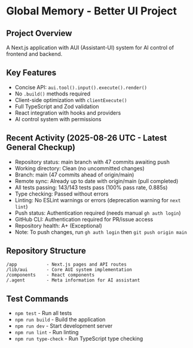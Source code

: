 # Global Memory - Better UI Project

## Project Overview
A Next.js application with AUI (Assistant-UI) system for AI control of frontend and backend.

## Key Features
- Concise API: `aui.tool().input().execute().render()`
- No `.build()` methods required
- Client-side optimization with `clientExecute()`
- Full TypeScript and Zod validation
- React integration with hooks and providers
- AI control system with permissions

## Recent Activity (2025-08-26 UTC - Latest General Checkup)
- Repository status: main branch with 47 commits awaiting push
- Working directory: Clean (no uncommitted changes)  
- Branch: main (47 commits ahead of origin/main)
- Remote sync: Already up to date with origin/main (pull completed)
- All tests passing: 143/143 tests pass (100% pass rate, 0.885s)
- Type checking: Passed without errors
- Linting: No ESLint warnings or errors (deprecation warning for `next lint`)
- Push status: Authentication required (needs manual `gh auth login`)
- GitHub CLI: Authentication required for PR/issue access
- Repository health: A+ (Exceptional)
- Note: To push changes, run `gh auth login` then `git push origin main`

## Repository Structure
```
/app           - Next.js pages and API routes
/lib/aui       - Core AUI system implementation
/components    - React components
/.agent        - Meta information for AI assistant
```

## Test Commands
- `npm test` - Run all tests
- `npm run build` - Build the application
- `npm run dev` - Start development server
- `npm run lint` - Run linting
- `npm run type-check` - Run TypeScript type checking